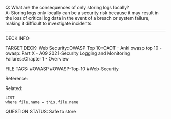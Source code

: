 Q: What are the consequences of only storing logs locally?  
A: Storing logs only locally can be a security risk because it may result in the loss of critical log data in the event of a breach or system failure, making it difficult to investigate incidents.
<!--ID: 1697070647601-->

---

DECK INFO

TARGET DECK: Web Security::OWASP Top 10::OAOT - Anki owasp top 10 - owasp::Part X - A09 2021-Security Logging and Monitoring Failures::Chapter 1 - Overview

FILE TAGS: #OWASP #OWASP-Top-10 #Web-Security

Reference:

Related:

```dataview
LIST
where file.name = this.file.name
```

QUESTION STATUS: Safe to store